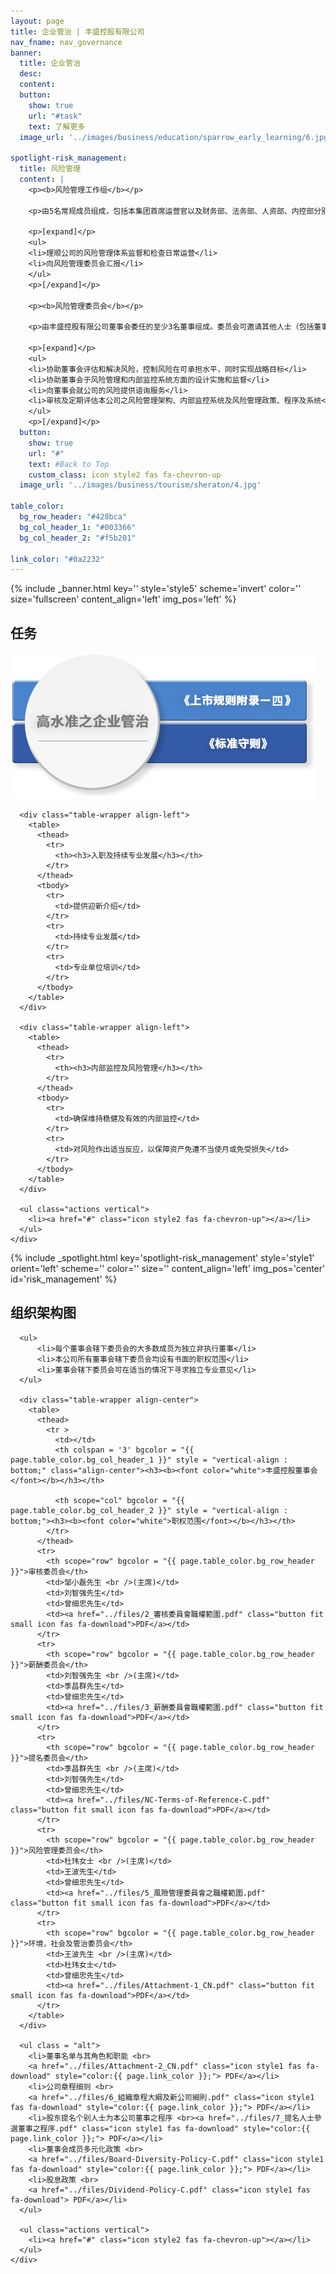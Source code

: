 ```yaml
---
layout: page
title: 企业管治 | 丰盛控股有限公司
nav_fname: nav_governance
banner:
  title: 企业管治
  desc:
  content:
  button:
    show: true
    url: "#task"
    text: 了解更多
  image_url: '../images/business/education/sparrow_early_learning/6.jpg'

spotlight-risk_management:
  title: 风险管理
  content: |
    <p><b>风险管理工作组</b></p>

    <p>由5名常规成员组成，包括本集团首席运营官以及财务部、法务部、人资部、内控部分别推举1名人员组成。小组负责人由本集团分管风险管理的首席运营官担任。</p>

    <p>[expand]</p>
    <ul>
    <li>理顺公司的风险管理体系监督和检查日常运营</li>
    <li>向风险管理委员会汇报</li>
    </ul>
    <p>[/expand]</p>

    <p><b>风险管理委员会</b></p>

    <p>由丰盛控股有限公司董事会委任的至少3名董事组成。委员会可邀请其他人士（包括董事、高级管理层及外聘顾问）出席委员会的会议。</p>

    <p>[expand]</p>
    <ul>
    <li>协助董事会评估和解决风险，控制风险在可承担水平，同时实现战略目标</li>
    <li>协助董事会于风险管理和内部监控系统方面的设计实施和监督</li>
    <li>向董事会就公司的风险提供谘询服务</li>
    <li>审核及定期评估本公司之风险管理架构、内部监控系统及风险管理政策、程序及系统</li>
    </ul>
    <p>[/expand]</p>
  button:
    show: true
    url: "#"
    text: #Back to Top
    custom_class: icon style2 fas fa-chevron-up
  image_url: '../images/business/tourism/sheraton/4.jpg'

table_color:
  bg_row_header: "#428bca"
  bg_col_header_1: "#003366"
  bg_col_header_2: "#f5b201"

link_color: "#0a2232"
---
```

<!-- Welcome Banner -->
{% include _banner.html key='' style='style5' scheme='invert' color='' size='fullscreen' content_align='left' img_pos='left' %}

<!-- Task -->
<!-- Wrapper -->
<section class="wrapper style2 align-center" id = "task">
    <div class="inner medium">
      <h2>任务</h2>
      <span><img src="../images/corp_gov_sc.png" /></span>

      <div class="table-wrapper align-left">
        <table>
          <thead>
            <tr>
              <th><h3>入职及持续专业发展</h3></th>
            </tr>
          </thead>
          <tbody>
            <tr>
              <td>提供迎新介绍</td>
            </tr>
            <tr>
              <td>持续专业发展</td>
            </tr>
            <tr>
              <td>专业单位培训</td>
            </tr>
          </tbody>
        </table>
      </div>

      <div class="table-wrapper align-left">
        <table>
          <thead>
            <tr>
              <th><h3>内部监控及风险管理</h3></th>
            </tr>
          </thead>
          <tbody>
            <tr>
              <td>确保维持稳健及有效的内部监控</td>
            </tr>
            <tr>
              <td>对风险作出适当反应，以保障资产免遭不当使月或免受损失</td>
            </tr>
          </tbody>
        </table>
      </div>

      <ul class="actions vertical">
        <li><a href="#" class="icon style2 fas fa-chevron-up"></a></li>
      </ul>
    </div>
</section>

<!-- Risk Management -->
{% include _spotlight.html key='spotlight-risk_management' style='style1' orient='left' scheme='' color='' size='' content_align='left' img_pos='center' id='risk_management' %}

<!-- Organizational Chart -->
<!-- We need to make an include to generate a table here -->
<section class="wrapper style2 align-left" id = "org_chart">
    <div class="inner medium">
      <h2>组织架构图</h2>

      <ul>
          <li>每个董事会辖下委员会的大多数成员为独立非执行董事</li>
          <li>本公司所有董事会辖下委员会均设有书面的职权范围</li>
          <li>董事会辖下委员会可在适当的情况下寻求独立专业意见</li>
      </ul>

      <div class="table-wrapper align-center">
        <table>
          <thead>
            <tr >
              <td></td>
              <th colspan = '3' bgcolor = "{{ page.table_color.bg_col_header_1 }}" style = "vertical-align : bottom;" class="align-center"><h3><b><font color="white">丰盛控股董事会</font></b></h3></th>

              <th scope="col" bgcolor = "{{ page.table_color.bg_col_header_2 }}" style = "vertical-align : bottom;"><h3><b><font color="white">职权范围</font></b></h3></th>
            </tr>
          </thead>
          <tr>
            <th scope="row" bgcolor = "{{ page.table_color.bg_row_header }}">审核委员会</th>
            <td>邹小磊先生 <br />(主席)</td>
            <td>刘智强先生</td>
            <td>曾细忠先生</td>
            <td><a href="../files/2_審核委員會職權範圍.pdf" class="button fit small icon fas fa-download">PDF</a></td>
          </tr>
          <tr>
            <th scope="row" bgcolor = "{{ page.table_color.bg_row_header }}">薪酬委员会</th>
            <td>刘智强先生 <br />(主席)</td>
            <td>季昌群先生</td>
            <td>曾细忠先生</td>
            <td><a href="../files/3_薪酬委員會職權範圍.pdf" class="button fit small icon fas fa-download">PDF</a></td>
          </tr>
          <tr>
            <th scope="row" bgcolor = "{{ page.table_color.bg_row_header }}">提名委员会</th>
            <td>季昌群先生 <br />(主席)</td>
            <td>刘智强先生</td>
            <td>曾细忠先生</td>
            <td><a href="../files/NC-Terms-of-Reference-C.pdf" class="button fit small icon fas fa-download">PDF</a></td>
          </tr>
          <tr>
            <th scope="row" bgcolor = "{{ page.table_color.bg_row_header }}">风险管理委员会</th>
            <td>杜玮女士 <br />(主席)</td>
            <td>王波先生</td>
            <td>曾细忠先生</td>
            <td><a href="../files/5_風險管理委員會之職權範圍.pdf" class="button fit small icon fas fa-download">PDF</a></td>
          </tr>
          <tr>
            <th scope="row" bgcolor = "{{ page.table_color.bg_row_header }}">环境，社会及管治委员会</th>
            <td>王波先生 <br />(主席)</td>
            <td>杜玮女士</td>
            <td>曾细忠先生</td>
            <td><a href="../files/Attachment-1_CN.pdf" class="button fit small icon fas fa-download">PDF</a></td>
          </tr>
        </table>
      </div>

      <ul class = "alt">
        <li>董事名单与其角色和职能 <br>
        <a href="../files/Attachment-2_CN.pdf" class="icon style1 fas fa-download" style="color:{{ page.link_color }};"> PDF</a></li>
        <li>公司章程细则 <br>
        <a href="../files/6_組織章程大綱及新公司細則.pdf" class="icon style1 fas fa-download" style="color:{{ page.link_color }};"> PDF</a></li>
        <li>股东提名个别人士为本公司董事之程序 <br><a href="../files/7_提名人士參選董事之程序.pdf" class="icon style1 fas fa-download" style="color:{{ page.link_color }};"> PDF</a></li>
        <li>董事会成员多元化政策 <br>
        <a href="../files/Board-Diversity-Policy-C.pdf" class="icon style1 fas fa-download" style="color:{{ page.link_color }};"> PDF</a></li>
        <li>股息政策 <br>
        <a href="../files/Dividend-Policy-C.pdf" class="icon style1 fas fa-download"> PDF</a></li>
      </ul>

      <ul class="actions vertical">
        <li><a href="#" class="icon style2 fas fa-chevron-up"></a></li>
      </ul>
    </div>
</section>

